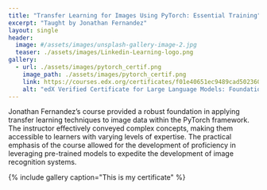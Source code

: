 ```yaml
---
title: "Transfer Learning for Images Using PyTorch: Essential Training"
excerpt: "Taught by Jonathan Fernandez"
layout: single
header:
  image: #/assets/images/unsplash-gallery-image-2.jpg
  teaser: ./assets/images/Linkedin-Learning-logo.png
gallery:
  - url: ./assets/images/pytorch_certif.png
    image_path: ./assets/images/pytorch_certif.png
    link: https://courses.edx.org/certificates/f01e40651ec9489cad5023606046162c
    alt: "edX Verified Certificate for Large Language Models: Foundation Models from the Ground Up"
---
```


Jonathan Fernandez’s course provided a robust foundation in applying transfer learning techniques to image data within the PyTorch framework. The instructor effectively conveyed complex concepts, making them accessible to learners with varying levels of expertise. The practical emphasis of the course allowed for the development of proficiency in leveraging pre-trained models to expedite the development of image recognition systems.


{% include gallery caption="This is my certificate" %}